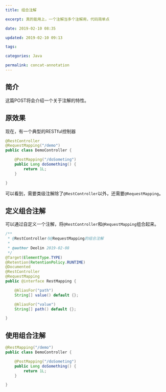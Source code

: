 ```yaml
---
title: 组合注解

excerpt: 真的能用上，一个注解当多个注解用，代码简单点

date: 2019-02-10 08:35

updated: 2019-02-10 09:13

tags:

categories: Java

permalink: concat-annotation
---
```


## 简介

这篇POST将会介绍一个关于注解的特性。



## 原效果

现在，有一个典型的RESTful控制器

~~~java
@RestController
@RequestMapping("/demo")
public class DemoController {

    @PostMapping("/doSometing")
    public Long doSomething() {
        return 1L;        
    }

}
~~~



可以看到，需要类级注解除了`@RestController`以外，还需要`@RequestMapping`。



## 定义组合注解

可以通过自定义一个注解，将`@RestController`和`@RequestMapping`组合起来。

~~~java
/**
 * @RestController与@RequestMapping的组合注解
 * 
 * @author Deolin 2019-02-08
 */
@Target(ElementType.TYPE)
@Retention(RetentionPolicy.RUNTIME)
@Documented
@RestController
@RequestMapping
public @interface RestMapping {

    @AliasFor("path")
    String[] value() default {};

    @AliasFor("value")
    String[] path() default {};

}
~~~



## 使用组合注解

~~~java
@RestMapping("/demo")
public class DemoController {

    @PostMapping("/doSometing")
    public Long doSomething() {
        return 1L;        
    }

}
~~~





